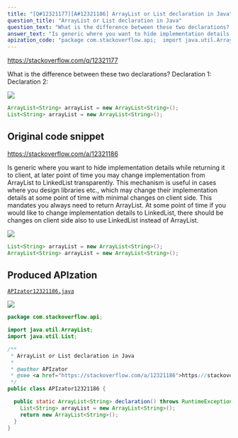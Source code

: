 ```yaml
---
title: "[Q#12321177][A#12321186] ArrayList or List declaration in Java"
question_title: "ArrayList or List declaration in Java"
question_text: "What is the difference between these two declarations? Declaration 1: Declaration 2:"
answer_text: "Is generic where you want to hide implementation details while returning it to client, at later point of time you may change implementation from ArrayList to LinkedList transparently. This mechanism is useful in cases where you design libraries etc., which may change their implementation details at some point of time with minimal changes on client side. This mandates you always need to return ArrayList. At some point of time if you would like to change implementation details to LinkedList, there should be changes on client side also to use LinkedList instead of ArrayList."
apization_code: "package com.stackoverflow.api;  import java.util.ArrayList; import java.util.List;  /**  * ArrayList or List declaration in Java  *  * @author APIzator  * @see <a href=\"https://stackoverflow.com/a/12321186\">https://stackoverflow.com/a/12321186</a>  */ public class APIzator12321186 {    public static ArrayList<String> declaration() throws RuntimeException {     List<String> arrayList = new ArrayList<String>();     return new ArrayList<String>();   } }"
---
```


https://stackoverflow.com/q/12321177

What is the difference between these two declarations?
Declaration 1:
Declaration 2:


<div class="code-logo"><img src="/stackoverflow.png" /></div>

```java
ArrayList<String> arrayList = new ArrayList<String>();
List<String> arrayList = new ArrayList<String>();
```


## Original code snippet

https://stackoverflow.com/a/12321186

Is generic where you want to hide implementation details while returning it to client, at later point of time you may change implementation from ArrayList to LinkedList transparently.
This mechanism is useful in cases where you design libraries etc., which may change their implementation details at some point of time with minimal changes on client side.
This mandates you always need to return ArrayList. At some point of time if you would like to change implementation details to LinkedList, there should be changes on client side also to use LinkedList instead of ArrayList.

<div class="code-logo"><img src="/stackoverflow.png" /></div>

```java
List<String> arrayList = new ArrayList<String>();
ArrayList<String> arrayList = new ArrayList<String>();
```

## Produced APIzation

[`APIzator12321186.java`](https://github.com/pasqualesalza/apization-temp-data/raw/master/search/APIzator12321186.java)

<div class="code-logo"><img src="/apizator.png" /></div>

```java
package com.stackoverflow.api;

import java.util.ArrayList;
import java.util.List;

/**
 * ArrayList or List declaration in Java
 *
 * @author APIzator
 * @see <a href="https://stackoverflow.com/a/12321186">https://stackoverflow.com/a/12321186</a>
 */
public class APIzator12321186 {

  public static ArrayList<String> declaration() throws RuntimeException {
    List<String> arrayList = new ArrayList<String>();
    return new ArrayList<String>();
  }
}

```